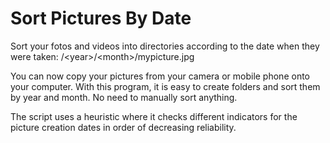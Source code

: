 # Sort Pictures By Date

Sort your fotos and videos into directories according to the date when they were taken: /\<year\>/\<month\>/mypicture.jpg

You can now copy your pictures from your camera or mobile phone onto your computer. With this program, it is easy to create folders and sort them by year and month. No need to manually sort anything. 

The script uses a heuristic where it checks different indicators for the picture creation dates in order of decreasing reliability.
